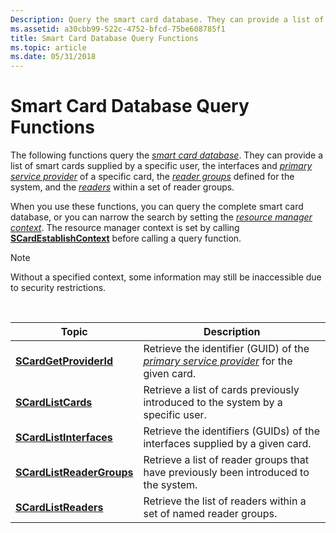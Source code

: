 ```yaml
---
Description: Query the smart card database. They can provide a list of smart cards supplied by a specific user, the interfaces and primary service provider of a specific card, the reader groups defined for the system, and the readers within a set of reader groups.
ms.assetid: a30cbb99-522c-4752-bfcd-75be608785f1
title: Smart Card Database Query Functions
ms.topic: article
ms.date: 05/31/2018
---
```


# Smart Card Database Query Functions

The following functions query the [*smart card database*](https://msdn.microsoft.com/library/ms721625(v=VS.85).aspx). They can provide a list of smart cards supplied by a specific user, the interfaces and [*primary service provider*](https://msdn.microsoft.com/library/ms721603(v=VS.85).aspx) of a specific card, the [*reader groups*](https://msdn.microsoft.com/library/ms721604(v=VS.85).aspx) defined for the system, and the [*readers*](https://msdn.microsoft.com/library/ms721604(v=VS.85).aspx) within a set of reader groups.

When you use these functions, you can query the complete smart card database, or you can narrow the search by setting the [*resource manager context*](https://msdn.microsoft.com/library/ms721604(v=VS.85).aspx). The resource manager context is set by calling [**SCardEstablishContext**](/windows/desktop/api/Winscard/nf-winscard-scardestablishcontext) before calling a query function.

> [!Note]  
> Without a specified context, some information may still be inaccessible due to security restrictions.

 



| Topic                                                  | Description                                                                                                                                                                          |
|--------------------------------------------------------|--------------------------------------------------------------------------------------------------------------------------------------------------------------------------------------|
| [**SCardGetProviderId**](/windows/desktop/api/Winscard/nf-winscard-scardgetproviderida)       | Retrieve the identifier (GUID) of the [*primary service provider*](https://msdn.microsoft.com/library/ms721603(v=VS.85).aspx) for the given card. |
| [**SCardListCards**](/windows/desktop/api/Winscard/nf-winscard-scardlistcardsa)               | Retrieve a list of cards previously introduced to the system by a specific user.                                                                                                     |
| [**SCardListInterfaces**](/windows/desktop/api/Winscard/nf-winscard-scardlistinterfacesa)     | Retrieve the identifiers (GUIDs) of the interfaces supplied by a given card.                                                                                                         |
| [**SCardListReaderGroups**](/windows/desktop/api/Winscard/nf-winscard-scardlistreadergroupsa) | Retrieve a list of reader groups that have previously been introduced to the system.                                                                                                 |
| [**SCardListReaders**](/windows/desktop/api/Winscard/nf-winscard-scardlistreadersa)           | Retrieve the list of readers within a set of named reader groups.                                                                                                                    |



 

 

 



